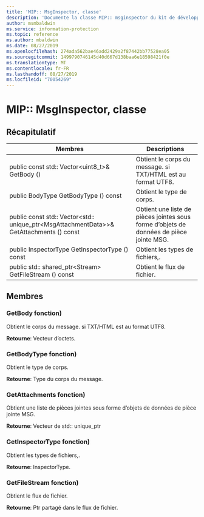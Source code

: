 ```yaml
---
title: 'MIP:: MsgInspector, classe'
description: 'Documente la classe MIP:: msginspector du kit de développement logiciel (SDK) Microsoft Information Protection (MIP).'
author: msmbaldwin
ms.service: information-protection
ms.topic: reference
ms.author: mbaldwin
ms.date: 08/27/2019
ms.openlocfilehash: 274ada562bae46add2429a2f87442bb77528ea05
ms.sourcegitcommit: 1499790746145d40d667d138baa6e18598421f0e
ms.translationtype: MT
ms.contentlocale: fr-FR
ms.lasthandoff: 08/27/2019
ms.locfileid: "70054269"
---
```

# <a name="class-mipmsginspector"></a>MIP:: MsgInspector, classe 
  
## <a name="summary"></a>Récapitulatif
 Membres                        | Descriptions                                
--------------------------------|---------------------------------------------
public const std:: Vector\<uint8_t\>& GetBody ()  |  Obtient le corps du message. si TXT/HTML est au format UTF8.
public BodyType GetBodyType () const  |  Obtient le type de corps.
public const std:: Vector\<std:: unique_ptr\<MsgAttachmentData\>\>& GetAttachments () const  |  Obtient une liste de pièces jointes sous forme d’objets de données de pièce jointe MSG.
public InspectorType GetInspectorType () const  |  Obtient les types de fichiers,.
public std:: shared_ptr\<Stream\> GetFileStream () const  |  Obtient le flux de fichier.
  
## <a name="members"></a>Membres
  
### <a name="getbody-function"></a>GetBody fonction)
Obtient le corps du message. si TXT/HTML est au format UTF8.

  
**Retourne**: Vecteur d’octets.
  
### <a name="getbodytype-function"></a>GetBodyType fonction)
Obtient le type de corps.

  
**Retourne**: Type du corps du message.
  
### <a name="getattachments-function"></a>GetAttachments fonction)
Obtient une liste de pièces jointes sous forme d’objets de données de pièce jointe MSG.

  
**Retourne**: Vecteur de std:: unique_ptr<MsgAttachmentData>
  
### <a name="getinspectortype-function"></a>GetInspectorType fonction)
Obtient les types de fichiers,.

  
**Retourne**: InspectorType.
  
### <a name="getfilestream-function"></a>GetFileStream fonction)
Obtient le flux de fichier.

  
**Retourne**: Ptr partagé dans le flux de fichier.